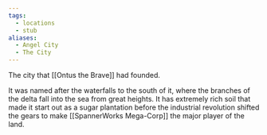 ```yaml
---
tags:
  - locations
  - stub
aliases:
  - Angel City
  - The City
---
```

The city that [[Ontus the Brave]] had founded. 

It was named after the waterfalls to the south of it, where the branches of the delta fall into the sea from great heights. It has extremely rich soil that made it start out as a sugar plantation before the industrial revolution shifted the gears to make [[SpannerWorks Mega-Corp]] the major player of the land.




